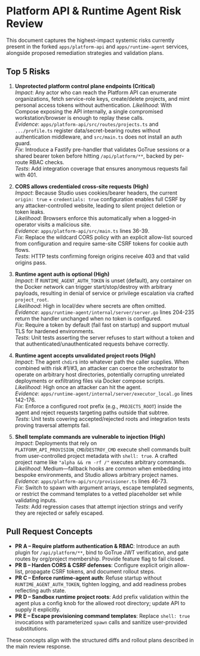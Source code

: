# Platform API & Runtime Agent Risk Review

This document captures the highest-impact systemic risks currently present in the forked
`apps/platform-api` and `apps/runtime-agent` services, alongside proposed remediation
strategies and validation plans.

## Top 5 Risks

1. **Unprotected platform control plane endpoints (Critical)**  
   *Impact*: Any actor who can reach the Platform API can enumerate organizations,
   fetch service-role keys, create/delete projects, and mint personal access tokens
   without authentication. *Likelihood*: With Compose exposing the API internally,
   a single compromised workstation/browser is enough to replay these calls.  
   *Evidence*: `apps/platform-api/src/routes/projects.ts` and `.../profile.ts`
   register data/secret-bearing routes without authentication middleware, and
   `src/main.ts` does not install an auth guard.  
   *Fix*: Introduce a Fastify pre-handler that validates GoTrue sessions or a shared
   bearer token before hitting `/api/platform/**`, backed by per-route RBAC checks.  
   *Tests*: Add integration coverage that ensures anonymous requests fail with 401.

2. **CORS allows credentialed cross-site requests (High)**  
   *Impact*: Because Studio uses cookies/bearer headers, the current
   `origin: true` + `credentials: true` configuration enables full CSRF by any
   attacker-controlled website, leading to silent project deletion or token leaks.  
   *Likelihood*: Browsers enforce this automatically when a logged-in operator visits
   a malicious site.  
   *Evidence*: `apps/platform-api/src/main.ts` lines 36-39.  
   *Fix*: Replace the wildcard CORS policy with an explicit allow-list sourced from
   configuration and require same-site CSRF tokens for cookie auth flows.  
   *Tests*: HTTP tests confirming foreign origins receive 403 and that valid origins
   pass.

3. **Runtime agent auth is optional (High)**  
   *Impact*: If `RUNTIME_AGENT_AUTH_TOKEN` is unset (default), any container on the
   Docker network can trigger start/stop/destroy with arbitrary payloads, resulting in
   denial of service or privilege escalation via crafted `project_root`.  
   *Likelihood*: High in local/dev where secrets are often omitted.  
   *Evidence*: `apps/runtime-agent/internal/server/server.go` lines 204-235 return the
   handler unchanged when no token is configured.  
   *Fix*: Require a token by default (fail fast on startup) and support mutual TLS for
   hardened environments.  
   *Tests*: Unit tests asserting the server refuses to start without a token and that
   authenticated/unauthenticated requests behave correctly.

4. **Runtime agent accepts unvalidated project roots (High)**  
   *Impact*: The agent `chdir`s into whatever path the caller supplies. When combined
   with risk #1/#3, an attacker can coerce the orchestrator to operate on arbitrary
   host directories, potentially corrupting unrelated deployments or exfiltrating
   files via Docker compose scripts.  
   *Likelihood*: High once an attacker can hit the agent.  
   *Evidence*: `apps/runtime-agent/internal/server/executor_local.go` lines 142-176.  
   *Fix*: Enforce a configured root prefix (e.g., `PROJECTS_ROOT`) inside the agent and
   reject requests targeting paths outside that subtree.  
   *Tests*: Unit tests covering accepted/rejected roots and integration tests proving
   traversal attempts fail.

5. **Shell template commands are vulnerable to injection (High)**  
   *Impact*: Deployments that rely on `PLATFORM_API_PROVISION_CMD`/`DESTROY_CMD`
   execute shell commands built from user-controlled project metadata with `shell: true`.
   A crafted project name like `"alpha && rm -rf /"` executes arbitrary commands.  
   *Likelihood*: Medium—fallback hooks are common when embedding into bespoke
   environments, and Studio allows arbitrary project names.  
   *Evidence*: `apps/platform-api/src/provisioner.ts` lines 46-73.  
   *Fix*: Switch to spawn with argument arrays, escape templated segments, or restrict
   the command templates to a vetted placeholder set while validating inputs.  
   *Tests*: Add regression cases that attempt injection strings and verify they are
   rejected or safely escaped.

## Pull Request Concepts

- **PR A – Require platform authentication & RBAC**: Introduce an auth plugin for
  `/api/platform/**`, bind to GoTrue JWT verification, and gate routes by org/project
  membership. Provide feature flag to fail closed.
- **PR B – Harden CORS & CSRF defenses**: Configure explicit origin allow-list,
  propagate CSRF tokens, and document rollout steps.
- **PR C – Enforce runtime-agent auth**: Refuse startup without `RUNTIME_AGENT_AUTH_TOKEN`,
  tighten logging, and add readiness probes reflecting auth state.
- **PR D – Sandbox runtime project roots**: Add prefix validation within the agent
  plus a config knob for the allowed root directory; update API to supply it explicitly.
- **PR E – Escape provisioning command templates**: Replace `shell: true` invocations
  with parameterized `spawn` calls and sanitize user-provided substitutions.

These concepts align with the structured diffs and rollout plans described in the
main review response.
